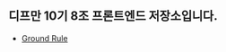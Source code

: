 ## 디프만 10기 8조 프론트엔드 저장소입니다.

- [Ground Rule](https://github.com/depromeet/omo-frontend/wiki/Ground-Rule)